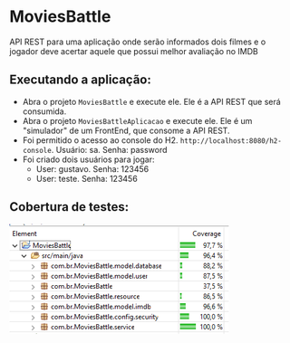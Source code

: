 # MoviesBattle
API REST para uma aplicação onde serão informados dois filmes e o jogador deve acertar aquele que possui melhor avaliação no IMDB

## Executando a aplicação:
- Abra o projeto `MoviesBattle` e execute ele. Ele é a API REST que será consumida.
- Abra o projeto `MoviesBattleAplicacao` e execute ele. Ele é um "simulador" de um FrontEnd, que consome a API REST.
- Foi permitido o acesso ao console do H2. `http://localhost:8080/h2-console`. Usuário: sa. Senha: password
- Foi criado dois usuários para jogar:
  - User: gustavo. Senha: 123456
  - User: teste. Senha: 123456

## Cobertura de testes:
<img src="https://github.com/gustavoreche/MoviesBattle/blob/master/imagens/coberturaTeste.PNG">
